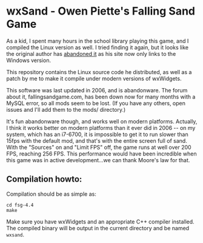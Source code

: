 # wxSand - Owen Piette's Falling Sand Game

As a kid, I spent many hours in the school library playing this game, and I
compiled the Linux version as well. I tried finding it again, but it looks like
the original author has [abandoned it](http://www.piettes.com/fallingsandgame/)
as his site now only links to the Windows version.

This repository contains the Linux source code he distributed, as well as a
patch by me to make it compile under modern versions of wxWidgets.

This software was last updated in 2006, and is abandonware. The forum about it,
fallingsandgame.com, has been down now for many months with a MySQL error, so
all mods seem to be lost. (If you have any others, open issues and I'll add
them to the mods/ directory.)

It's fun abandonware though, and works well on modern platforms. Actually, I 
think it works better on modern platforms than it ever did in 2006 -- on my 
system, which has an i7-6700, it is impossible to get it to run slower than 
15fps with the default mod, and that's with the entire screen full of sand. With
the "Sources" on and "Limit FPS" off, the game runs at well over 200 FPS, 
reaching 256 FPS. This performance would have been incredible when this game was 
in active development...we can thank Moore's law for that.

## Compilation howto:

Compilation should be as simple as:

    cd fsg-4.4
    make

Make sure you have wxWidgets and an appropriate C++ compiler installed. The
compiled binary will be output in the current directory and be named `wxsand`.
